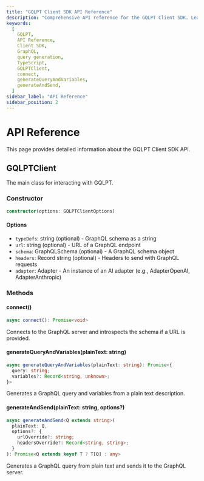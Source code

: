```yaml
---
title: "GQLPT Client SDK API Reference"
description: "Comprehensive API reference for the GQLPT Client SDK. Learn about the GQLPTClient class, its constructor options, and available methods for generating and executing GraphQL queries."
keywords:
  [
    GQLPT,
    API Reference,
    Client SDK,
    GraphQL,
    query generation,
    TypeScript,
    GQLPTClient,
    connect,
    generateQueryAndVariables,
    generateAndSend,
  ]
sidebar_label: "API Reference"
sidebar_position: 2
---
```


# API Reference

This page provides detailed information about the GQLPT Client SDK API.

## GQLPTClient

The main class for interacting with GQLPT.

### Constructor

```typescript
constructor(options: GQLPTClientOptions)
```

#### Options

- `typeDefs`: string (optional) - GraphQL schema as a string
- `url`: string (optional) - URL of a GraphQL endpoint
- `schema`: GraphQLSchema (optional) - A GraphQL schema object
- `headers`: Record string (optional) - Headers to send with GraphQL requests
- `adapter`: Adapter - An instance of an AI adapter (e.g., AdapterOpenAI, AdapterAnthropic)

### Methods

#### connect()

```typescript
async connect(): Promise<void>
```

Connects to the GraphQL server and introspects the schema if a URL is provided.

#### generateQueryAndVariables(plainText: string)

```typescript
async generateQueryAndVariables(plainText: string): Promise<{
  query: string;
  variables?: Record<string, unknown>;
}>
```

Generates a GraphQL query and variables from a plain text description.

#### generateAndSend(plainText: string, options?)

```typescript
async generateAndSend<Q extends string>(
  plainText: Q,
  options?: {
    urlOverride?: string;
    headersOverride?: Record<string, string>;
  }
): Promise<Q extends keyof T ? T[Q] : any>
```

Generates a GraphQL query from plain text and sends it to the GraphQL server.
